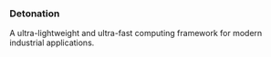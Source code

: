 
### Detonation

A ultra-lightweight and ultra-fast computing framework for modern industrial applications. 




